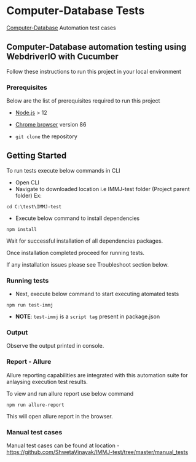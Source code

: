 # Computer-Database Tests

[Computer-Database](http://computer-database.herokuapp.com/computers) Automation test cases

## Computer-Database automation testing using WebdriverIO with Cucumber

Follow these instructions to run this project in your local environment

### Prerequisites

Below are the list of prerequisites required to run this project

* [Node.js](https://nodejs.org/en/)  > 12 

* [Chrome browser](https://support.google.com/chrome/answer/95346?co=GENIE.Platform%3DDesktop&hl=en) version 86

* `git clone` the repository


## Getting Started 

To run tests execute below commands in CLI

* Open CLI
* Navigate to downloaded location i.e IMMJ-test folder (Project parent folder)
Ex:
```
cd C:\test\IMMJ-test
```
* Execute below command to install dependencies
```
npm install
```
Wait for successful installation of all dependencies packages.

Once installation completed proceed for running tests.

If any installation issues please see Troubleshoot section below.

### Running tests

* Next, execute below command to start executing  atomated tests

```
npm run test-immj 
```
* **NOTE**: `test-immj` is a `script tag` present in package.json

### Output

Observe the output printed in console.

### Report - Allure 

Allure reporting capabilities are integrated with this automation suite for anlaysing execution test results.

To view and run allure report use below command

```
npm run allure-report 
```
This will open allure report in the browser. 

### Manual test cases

Manual test cases can be found at location - https://github.com/ShwetaVinayak/IMMJ-test/tree/master/manual_tests
